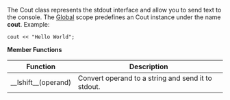 The Cout class represents the stdout interface and allow you to send text to the console.
The [Global](#global) scope predefines an Cout instance under the name **cout**. Example:

	cout << "Hello World";

**Member Functions**

| Function | Description |
| ------ | ----------- |
| \_\_lshift__(operand) | Convert operand to a string and send it to stdout. |
